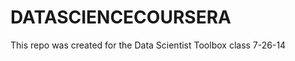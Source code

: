 DATASCIENCECOURSERA
===================

This repo was created for the Data Scientist Toolbox class 7-26-14

